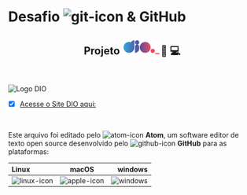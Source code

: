# **Desafio <img height="100" src="https://cdn.jsdelivr.net/gh/devicons/devicon/icons/git/git-plain-wordmark.svg" alt="git-icon"> & GitHub**

<center>

## <center>Projeto <img height="30" src="https://github.com/Kabal1989/projeto-dio/blob/main/logo-dio.png?raw=true" alt="logo-dio">:space_invader: :computer:

</center>

<br>

![Logo DIO](https://media-exp1.licdn.com/dms/image/C4D1BAQERnTkw1kYlVA/company-background_10000/0/1649161600367?e=2147483647&v=beta&t=gfB1JZFYx5TBeu7Olmy6BvTh_h-pL15hJKsrKb91tzU)



- [x] [Acesse o Site DIO aqui:](https://www.dio.me/)

<br>

Este arquivo foi editado pelo <img height="30" src="https://img.icons8.com/external-icongeek26-outline-gradient-icongeek26/64/undefined/external-atom-physics-icongeek26-outline-gradient-icongeek26.png" alt="atom-icon"> **Atom**, um software editor de texto open source desenvolvido pelo
<img height="30" src="https://img.icons8.com/nolan/64/github.png" alt="github-icon"> **GitHub** para as plataformas:

<center>

Linux | macOS | windows
:----- | :-----: | ----:
<img src= "https://cdn.jsdelivr.net/gh/devicons/devicon/icons/linux/linux-original.svg" alt="linux-icon">|<img height="40" width="55" src="https://cdn.worldvectorlogo.com/logos/apple.svg" alt="apple-icon">|<img height="30" width="65" src="https://cdn.jsdelivr.net/gh/devicons/devicon/icons/windows8/windows8-original.svg" alt="windows" alt="windows-icon">

</center>
